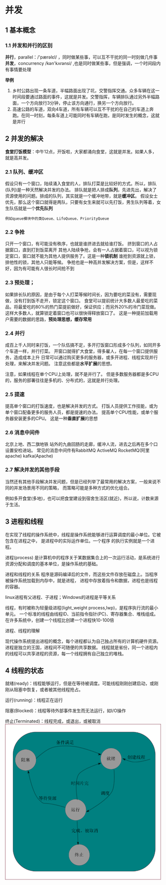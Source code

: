 # 并发
## 1 基本概念
### 1.1 并发和并行的区别
**并行**，parallel：/'pærəlɛl/ ，同时做某些事，可以互不干扰的同一时刻做几件事
**并发**，concurrency /kən'kʌrənsi/ ,也是同时做某些事，但是强调，一个时间段内有事情要处理

**举例**
1. 乡村公路出现一条车道，半幅路面出现了坑，交警指挥交通。众多车辆在这一时间段要通过路面的事件，这就是并发。交警指挥，车辆排队通过另外半幅路面，一个方向放行3分钟，停止该方向通行，换另一个方向放行。
2. 高速公路的车道，双向4车道，所有车辆可以互不干扰的在自己的车道上奔跑。在同一时刻，每条车道上可能同时有车辆在跑，是同时发生的概念，这就是并行



## 2 并发的解决
**食堂打饭模型**：中午12点，开饭啦，大家都涌向食堂，这就是并发。如果人多，就是高并发。
### 2.1 队列、缓冲区
假设只有一个窗口，陆续涌入食堂的人，排队打菜是比较好的方式。所以，排队(队列)是一种天然解决并发的办法。
排队就是把人排成**队列**，先进先出，解决了资源使用的问题。排成的队列，其实就是一个缓冲地带，就是**缓冲区**。
假设女士优先，那么这个窗口就得是两队，只要有女生来就可以先打饭，男生队列等着，女生队伍就是一个**优先队列**

`例如queue模块中的类Queue、LifoQueue、PriorityQueue`





### 2.2 争抢
只开一个窗口，有可能没有秩序，也就是谁挤进去就给谁打饭。
挤到窗口的人占据窗口，直到打到饭菜离开
其他人陆续争抢，会有一人占据着窗口，可以视为锁定窗口，窗口就不能为其他人提供服务了。这是一种**锁机制**
谁抢到资源就上锁，排他性的锁，其他人只能等候。
争抢也是一种高并发解决方案，但是，这样不好，因为有可能有人很长时间抢不到



### 2.3 预处理；
如果排长队的原因，是由于每个人打菜等候时间长，因为要吃的菜没有，需要现做，没有打到饭不走开，锁定这个窗口。
食堂可以提前统计大多数人最爱吃的菜品，将最爱吃的80%的热门菜提前做好，保证供应；而另外20%的冷门菜现做。这样大多数人，就算锁定着窗口也可以很快得释放窗口了。
这是一种提前加载用户需要的数据的思路，**预处理思想，缓存常用**





### 2.4 并行

成百上千人同时来打饭，一个队伍搞不定，多开打饭窗口形成多个队列，如同开多个车道一样，并行打菜。
开窗口就得扩大食堂，得多雇人，在每一个窗口提供服务，造成成本上升
日常可以通过购买更多的服务器，或多开进程、线程实现并行处理，来解决并发问题。
注意这些都是**水平扩展**的思想。

注意，如果线程在单个CPU上处理，就不是并行了。
但是多数服务器都是多CPU的，服务的部署往往是多机的、分布式的，这就是并行处理。




### 2.5 提速
提高单个窗口的打饭速度，也是解决并发的方式。
打饭人员提供工作技能，或为单个窗口配备更多的服务人员，都是提速的办法。
提高单个CPU性能，或单个服务器安装更多的CPU。
这是一种**垂直扩展**的思想







### 2.6 消息中间件
北京上地、西二旗地铁 站外的九曲回肠的走廊，缓冲人流，进去之后再在多个口设置安检进站。
常见的消息中间件有RabbitMQ  ActiveMQ  RocketMQ(阿里apache)  kafka(Apache)

### 2.7 解决并发的其他手段
当然还有其他手段解决并发问题，但是已经列举了最常用的解决方案，一般来说不同的并发场景用不同的策略，
而策略可能是多种方式的优化组合。

例如多开食堂(多地)，也可以把食堂建设到宿舍生活区(就近)，所以说，计数来源于生活。





## 3 进程和线程
在实现了线程的操作系统中，线程是操作系统能够进行运算调度的最小单位。它被包含在进程之中，
是进程中的实际运作单位。一个程序 的执行实例就是一个进程。

进程(process) 是计算机中的程序关于某数据集合上的一次运行活动，是系统进行资源分配和调度的基本单位，是操作系统的基础。

进程和线程的关系
程序是源码编译后的文件，而这些文件存放在磁盘上。当程序被操作系统加载到内存中，就是进程，
进程中存放着指令和数据，进程也是线程的容器。

linux进程有父进程、子进程；Windows的进程是平等关系

线程，有时被称为轻量级进程(light_weight process,lwp)，是程序执行流的最小单元。
一个标准的线程由线程ID、当前指令指针(PC)、寄存器集合、堆栈组成。
在许多系统中，创建一个线程比创建一个进程快10-100倍


进程、线程的理解

现代操作系统提出进程的概念，每个进程都认为自己独占所有的计算机硬件资源。
进程是独立的王国，进程间不可随便的共享数据。
线程就是省份，同一个进程内的线程可以共享进程的资源，每一个线程拥有自己独立的堆栈。






## 4 线程的状态

就绪(ready)：线程能够运行，但是在等待被调度。可能线程刚刚创建启动，或刚刚从阻塞中恢复，或者被其他线程抢占。

运行(running)：线程正在运行

阻塞(Blocked)：线程等待外部事件发生而无法运行，如I/O操作

终止(Terminated)：线程完成，或退出，或被取消
![threading_status](/assets/path890-7.png)










































